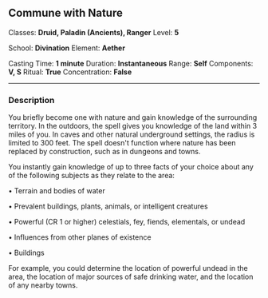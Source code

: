 ## Commune with Nature

Classes: **Druid, Paladin (Ancients), Ranger**
Level: **5**

School: **Divination**
Element: **Aether**

Casting Time: **1 minute**
Duration: **Instantaneous**
Range: **Self**
Components: **V, S**
Ritual: **True**
Concentration: **False**

------

### Description

You briefly become one with nature and gain knowledge of the surrounding territory. In the outdoors, the spell gives you knowledge of the land within 3 miles of you. In caves and other natural underground settings, the radius is limited to 300 feet. The spell doesn't function where nature has been replaced by construction, such as in dungeons and towns.

You instantly gain knowledge of up to three facts of your choice about any of the following subjects as they relate to the area:

• Terrain and bodies of water

• Prevalent buildings, plants, animals, or intelligent creatures

• Powerful (CR 1 or higher) celestials, fey, fiends, elementals, or undead

• Influences from other planes of existence

• Buildings

For example, you could determine the location of powerful undead in the area, the location of major sources of safe drinking water, and the location of any nearby towns.